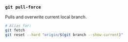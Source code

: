 ### `git pull-force`

Pulls and overwrite current local branch.

```bash
# Alias for:
git fetch
git reset --hard "origin/$(git branch --show-current)"
```
